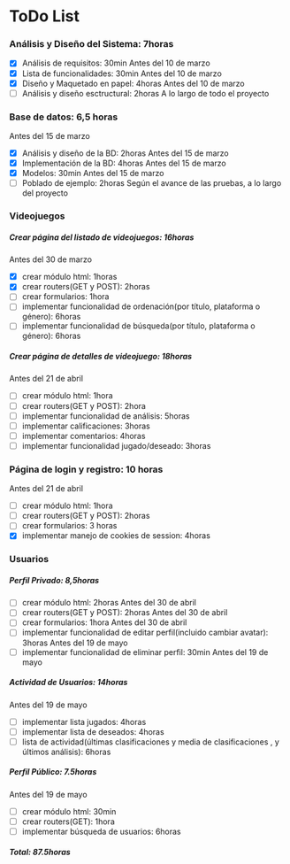 # ToDo List

### Análisis y Diseño del Sistema: 7horas
* [x] Análisis de requisitos: 30min Antes del 10 de marzo
* [x] Lista de funcionalidades: 30min Antes del 10 de marzo
* [x] Diseño y Maquetado en papel: 4horas Antes del 10 de marzo
* [ ] Análisis y diseño esctructural: 2horas A lo largo de todo el proyecto

### Base de datos: 6,5 horas 
Antes del 15 de marzo
* [x] Análisis y diseño de la BD: 2horas Antes del 15 de marzo
* [x] Implementación de la BD: 4horas Antes del 15 de marzo
* [x] Modelos:  30min Antes del 15 de marzo
* [ ] Poblado de ejemplo: 2horas Según el avance de las pruebas, a lo largo del proyecto

### Videojuegos
##### Crear página del listado de videojuegos: 16horas
 Antes del 30 de marzo
* [x] crear módulo html: 1horas 
* [x] crear routers(GET y POST): 2horas
* [ ] crear formularios: 1hora
* [ ] implementar funcionalidad de ordenación(por título, plataforma o género): 6horas
* [ ] implementar funcionalidad de búsqueda(por título, plataforma o género): 6horas

##### Crear página de detalles de videojuego: 18horas

Antes del 21 de abril
* [ ] crear módulo html: 1hora
* [ ] crear routers(GET y POST): 2hora 
* [ ] implementar funcionalidad de análisis: 5horas
* [ ] implementar calificaciones: 3horas
* [ ] implementar comentarios: 4horas
* [ ] implementar funcionalidad jugado/deseado: 3horas

### Página de login y registro: 10 horas
Antes del 21 de abril
* [ ] crear módulo html: 1hora
* [ ] crear routers(GET y POST): 2horas
* [ ] crear formularios: 3 horas
* [x] implementar manejo de cookies de session: 4horas

### Usuarios
##### Perfil Privado: 8,5horas
* [ ] crear módulo html: 2horas Antes del 30 de abril
* [ ] crear routers(GET y POST): 2horas Antes del 30 de abril
* [ ] crear formularios: 1hora Antes del 30 de abril
* [ ] implementar funcionalidad de editar perfil(incluido cambiar avatar): 3horas Antes del 19 de mayo
* [ ] implementar funcionalidad de eliminar perfil: 30min Antes del 19 de mayo

##### Actividad de Usuarios: 14horas

Antes del 19 de mayo
* [ ] implementar lista jugados: 4horas 
* [ ] implementar lista de deseados: 4horas
* [ ] lista de actividad(últimas clasificaciones y media de clasificaciones , y últimos análisis): 6horas

##### Perfil Público: 7.5horas
Antes del 19 de mayo
* [ ] crear módulo html: 30min
* [ ] crear routers(GET): 1hora
* [ ] implementar búsqueda de usuarios: 6horas

##### Total: 87.5horas
